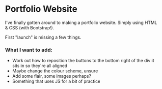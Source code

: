 # Portfolio Website

I've finally gotten around to making a portfolio website. Simply using HTML & CSS (with Bootstrap!).

First "launch" is missing a few things.

### What I want to add:

- Work out how to reposition the buttons to the bottom right of the div it sits in so they're all aligned
- Maybe change the colour scheme, unsure
- Add some flair, some images perhaps?
- Something that uses JS for a bit of practice
